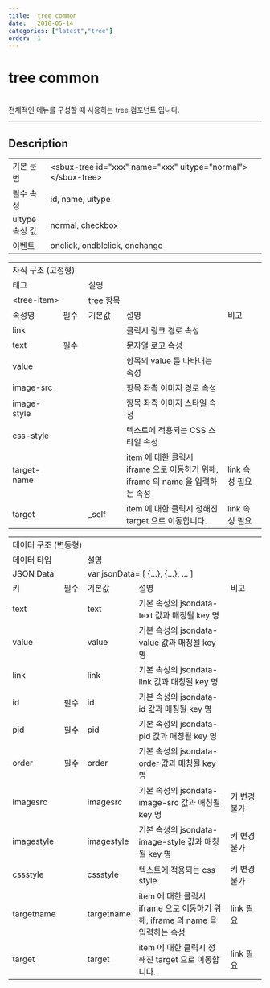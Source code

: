 ```yaml
---
title:  tree common
date:   2018-05-14
categories: ["latest","tree"]
order: -1
---
```


tree common
===

<br>
전체적인 메뉴를 구성할 때 사용하는 tree 컴포넌트 입니다.

---

## Description

<table style="width:100%">
    <colgroup>
        <col width="15%"/>
        <col width="35%"/>
        <col width="15%"/>
        <col width="35%"/>
    </colgroup>
    <tr>
        <td class="tdTitle">기본 문법</td>
        <td colspan="3">&lt;sbux-tree id="xxx" name="xxx" uitype="normal"&gt;&lt;/sbux-tree&gt;</td>
    </tr>
    <tr>
        <td class="tdTitle">필수 속성</td>
        <td colspan="3">id, name, uitype</td>
    </tr>
    <tr>
        <td class="tdTitle">uitype 속성 값</td>
        <td colspan="3">normal, checkbox</td>
    </tr>
    <tr>
        <td class="tdTitle">이벤트</td>
        <td colspan="3">onclick, ondblclick, onchange</td>
    </tr>
</table>

<table style="width:100%">
    <colgroup>
        <col width="20%"/>
        <col width="10%"/>
        <col width="15%"/>
        <col width="40%"/>
        <col width="15%"/>
    </colgroup>
    <tr>
        <td class="tdTitle tdBg tdCenter" colspan="5">자식 구조 (고정형)</td>
    </tr>
    <tr>
        <td class="tdTitle tdCenter" colspan="2">태그</td>
        <td class="tdTitle tdCenter" colsapn="3">설명</td>
    </tr>
    <tr>
        <td class="tdCenter" colspan="2">&lt;tree-item&gt;</td>
        <td class="tdCenter" colspan="3">tree 항목</td>
    </tr>
    <tr>
        <td class="tdTitle tdCenter">속성명</td>
        <td class="tdTitle tdCenter">필수</td>
        <td class="tdTitle tdCenter">기본값</td>
        <td class="tdTitle tdCenter">설명</td>
        <td class="tdTitle tdCenter">비고</td>
    </tr>
    <tr>
        <td class="tdCenter">link</td>
        <td class="tdCenter"></td>
        <td class="tdCenter"></td>
        <td class="tdCenter">클릭시 링크 경로 속성</td>
        <td class="tdCenter"></td>
    </tr>
    <tr>
        <td class="tdCenter">text</td>
        <td class="tdCenter">필수</td>
        <td class="tdCenter"></td>
        <td class="tdCenter">문자열 로고 속성</td>
        <td class="tdCenter"></td>
    </tr>
    <tr>
        <td class="tdCenter">value</td>
        <td class="tdCenter"></td>
        <td class="tdCenter"></td>
        <td class="tdCenter">항목의 value 를 나타내는 속성</td>
        <td class="tdCenter"></td>
    </tr>
    <tr>
        <td class="tdCenter">image-src</td>
        <td class="tdCenter"></td>
        <td class="tdCenter"></td>
        <td class="tdCenter">항목 좌측 이미지 경로 속성</td>
        <td class="tdCenter"></td>
    </tr>
    <tr>
        <td class="tdCenter">image-style</td>
        <td class="tdCenter"></td>
        <td class="tdCenter"></td>
        <td class="tdCenter">항목 좌측 이미지 스타일 속성</td>
        <td class="tdCenter"></td>
    </tr>
    <tr>
        <td class="tdCenter">css-style</td>
        <td class="tdCenter"></td>
        <td class="tdCenter"></td>
        <td class="tdCenter">텍스트에 적용되는 CSS 스타일 속성</td>
        <td class="tdCenter"></td>
    </tr>
    <tr>
        <td class="tdCenter">target-name</td>
        <td class="tdCenter"></td>
        <td class="tdCenter"></td>
        <td class="tdCenter">item 에 대한 클릭시 iframe 으로 이동하기 위해, iframe 의 name 을 입력하는 속성</td>
        <td class="tdCenter">link 속성 필요</td>
    </tr>
    <tr>
        <td class="tdCenter">target</td>
        <td class="tdCenter"></td>
        <td class="tdCenter">_self</td>
        <td class="tdCenter">item 에 대한 클릭시 정해진 target 으로 이동합니다.</td>
        <td class="tdCenter">link 속성 필요</td>
    </tr>
</table>

<table style="width:100%">
    <colgroup>
        <col width="20%"/>
        <col width="10%"/>
        <col width="15%"/>
        <col width="40%"/>
        <col width="15%"/>
    </colgroup>
    <tr>
        <td class="tdTitle tdBg tdCenter" colspan="5">데이터 구조 (변동형)</td>
    </tr>
    <tr>
        <td class="tdTitle tdCenter" colspan="2">데이터 타입</td>
        <td class="tdTitle tdCenter" colsapn="3">설명</td>
    </tr>
    <tr>
        <td class="tdCenter" colspan="2">JSON Data</td>
        <td class="tdCenter" colspan="3">var jsonData= [ {...}, {...}, ... ]</td>
    </tr>
    <tr>
        <td class="tdTitle tdCenter">키</td>
        <td class="tdTitle tdCenter">필수</td>
        <td class="tdTitle tdCenter">기본값</td>
        <td class="tdTitle tdCenter">설명</td>
        <td class="tdTitle tdCenter">비고</td>
    </tr>
    <tr>
        <td class="tdCenter">text</td>
        <td class="tdCenter"></td>
        <td class="tdCenter">text</td>
        <td class="tdCenter">기본 속성의 jsondata-text 값과 매칭될 key 명</td>
        <td class="tdCenter"></td>
    </tr>
    <tr>
        <td class="tdCenter">value</td>
        <td class="tdCenter"></td>
        <td class="tdCenter">value</td>
        <td class="tdCenter">기본 속성의 jsondata-value 값과 매칭될 key 명</td>
        <td class="tdCenter"></td>
    </tr>
    <tr>
        <td class="tdCenter">link</td>
        <td class="tdCenter"></td>
        <td class="tdCenter">link</td>
        <td class="tdCenter">기본 속성의 jsondata-link 값과 매칭될 key 명</td>
        <td class="tdCenter"></td>
    </tr>
    <tr>
        <td class="tdCenter">id</td>
        <td class="tdCenter">필수</td>
        <td class="tdCenter">id</td>
        <td class="tdCenter">기본 속성의 jsondata-id 값과 매칭될 key 명</td>
        <td class="tdCenter"></td>
    </tr>
    <tr>
        <td class="tdCenter">pid</td>
        <td class="tdCenter">필수</td>
        <td class="tdCenter">pid</td>
        <td class="tdCenter">기본 속성의 jsondata-pid 값과 매칭될 key 명</td>
        <td class="tdCenter"></td>
    </tr>
    <tr>
        <td class="tdCenter">order</td>
        <td class="tdCenter">필수</td>
        <td class="tdCenter">order</td>
        <td class="tdCenter">기본 속성의 jsondata-order 값과 매칭될 key 명</td>
        <td class="tdCenter"></td>
    </tr>
    <tr>
        <td class="tdCenter">imagesrc</td>
        <td class="tdCenter"></td>
        <td class="tdCenter">imagesrc</td>
        <td class="tdCenter">기본 속성의 jsondata-image-src 값과 매칭될 key 명</td>
        <td class="tdCenter">키 변경 불가</td>
    </tr>
    <tr>
        <td class="tdCenter">imagestyle</td>
        <td class="tdCenter"></td>
        <td class="tdCenter">imagestyle</td>
        <td class="tdCenter">기본 속성의 jsondata-image-style 값과 매칭될 key 명</td>
        <td class="tdCenter">키 변경 불가</td>
    </tr>
    <tr>
        <td class="tdCenter">cssstyle</td>
        <td class="tdCenter"></td>
        <td class="tdCenter">cssstyle</td>
        <td class="tdCenter">텍스트에 적용되는 css style</td>
        <td class="tdCenter">키 변경 불가</td>
    </tr>
    <tr>
        <td class="tdCenter">targetname</td>
        <td class="tdCenter"></td>
        <td class="tdCenter">targetname</td>
        <td class="tdCenter">item 에 대한 클릭시 iframe 으로 이동하기 위해, iframe 의 name 을 입력하는 속성</td>
        <td class="tdCenter">link 필요</td>
    </tr>
    <tr>
        <td class="tdCenter">target</td>
        <td class="tdCenter"></td>
        <td class="tdCenter">target</td>
        <td class="tdCenter">item 에 대한 클릭시 정해진 target 으로 이동합니다.</td>
        <td class="tdCenter">link 필요</td>
    </tr>
</table>